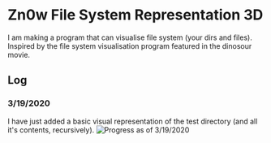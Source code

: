 # Zn0w File System Representation 3D
I am making a program that can visualise file system (your dirs and files).
Inspired by the file system visualisation program featured in the dinosour movie.
## Log
### 3/19/2020
I have just added a basic visual representation of the test directory (and all it's contents, recursively).
![Progress as of 3/19/2020](log/3_19_2020.png)